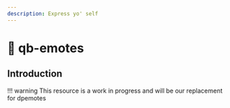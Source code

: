 ```yaml
---
description: Express yo' self
---
```


# 🕺 qb-emotes

## Introduction

!!! warning
    This resource is a work in progress and will be our replacement for dpemotes


